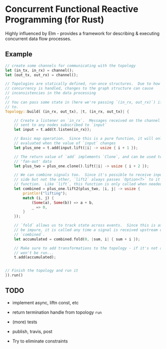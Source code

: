 # Concurrent Functional Reactive Programming (for Rust)

Highly influenced by Elm - provides a framework for describing & executing 
concurrent data flow processes.


## Example

```rust
// create some channels for communicating with the topology
let (in_tx, in_rx) = channel();
let (out_tx, out_rx) = channel();

// Topologies are statically defined, run-once structures.  Due to how
// concurrency is handled, changes to the graph structure can cause
// inconsistencies in the data processing
// 
// You can pass some state in (here we're passing `(in_rx, out_rx)`) if you need
// to.
Topology::build( (in_rx, out_tx), |t, (in_rx, out_tx)| {

    // Create a listener on `in_rx`.  Messages received on the channel will be
    // sent to any nodes subscribed to `input`
    let input = t.add(t.listen(in_rx));

    // Basic map operation.  Since this is a pure function, it will only be
    // evaluated when the value of `input` changes
    let plus_one = t.add(input.lift(|i| -> usize { i + 1 });

    // The return value of `add` implements `Clone`, and can be used to
    // 'fan-out' data
    let plus_two = plus_one.clone().lift(|i| -> usize { i + 2 });

    // We can combine signals too.  Since it's possible to receive input on one
    // side but not the other, `lift2` always passes `Option<T>` to it's
    // function.  Like `lift`, this function is only called when needed
    let combined = plus_one.lift2(plus_two, |i, j| -> usize {
        println!("lifting");
        match (i, j) {
            (Some(a), Some(b)) => a + b,
            _ => 0,
        } 
    });

    // `fold` allows us to track state across events.  Since this is assumed to
    // be impure, it is called any time a signal is received upstream of
    // `combined`.
    let accumulated = combined.fold(0, |sum, i| { sum + i });

    // Make sure to add transformations to the topology - if it's not added it
    // won't be run...
    t.add(accumulated);


// Finish the topology and run it
}).run()
```

## TODO

* implement async, liftn const, etc

* return termination handle from topology `run`
* (more) tests
* publish, travis, post
* Try to eliminate constraints
